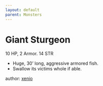 ```yaml
---
layout: default
parent: Monsters
---
```

# Giant Sturgeon
10 HP, 2 Armor.   14 STR  
- Huge, 30’ long, aggressive armored fish.  
- Swallow its victims whole if able.  

author: [xenio](https://xenioinabottle.blogspot.com)
